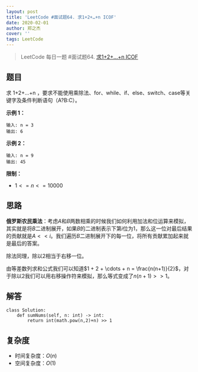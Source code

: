 ```yaml
---
layout: post
title: 'LeetCode #面试题64. 求1+2+…+n ICOF'
date: 2020-02-01
author: 郑之杰
cover: ''
tags: LeetCode
---
```


> LeetCode 每日一题 #面试题64. [求1+2+…+n ICOF](https://leetcode-cn.com/problems/qiu-12n-lcof/)

## 题目
求 1+2+...+n ，要求不能使用乘除法、for、while、if、else、switch、case等关键字及条件判断语句（A?B:C）。

**示例 1：**
```
输入: n = 3
输出: 6
```

**示例 2：**
```
输入: n = 9
输出: 45
```

**限制：**
- $1 <= n <= 10000$


## 思路
**俄罗斯农民乘法**：考虑$A$和$B$两数相乘的时候我们如何利用加法和位运算来模拟，其实就是将$B$二进制展开，如果$B$的二进制表示下第$i$位为$1$，那么这一位对最后结果的贡献就是$A<<i$。我们遍历$B$二进制展开下的每一位，将所有贡献累加起来就是最后的答案。

除法同理，除以$2$相当于右移一位。

由等差数列求和公式我们可以知道$1 + 2 + \cdots + n = \frac{n(n+1)}{2}$，对于除以$2$我们可以用右移操作符来模拟，那么等式变成了$n(n+1)>>1$。


## 解答
```
class Solution:
    def sumNums(self, n: int) -> int:
        return int(math.pow(n,2)+n) >> 1
```

## 复杂度
- 时间复杂度：$O(n)$
- 空间复杂度：$O(1)$